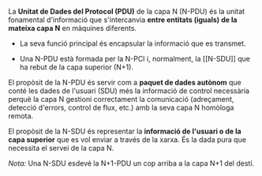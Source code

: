 La **Unitat de Dades del Protocol (PDU)** de la capa N (N-PDU) és la unitat fonamental d'informació que s'intercanvia **entre entitats (iguals) de la mateixa capa N** en màquines diferents.

- La seva funció principal és encapsular la informació que es transmet. 

- Una N-PDU està formada per la N-PCI i, normalment, la [[N-SDU]] que ha rebut de la capa superior (N+1).


El propòsit de la N-PDU és servir com a **paquet de dades autònom** que conté les dades de l'usuari (SDU) més la informació de control necessària perquè la capa N gestioni correctament la comunicació (adreçament, detecció d'errors, control de flux, etc.) amb la seva capa N homòloga remota.


El propòsit de la N-SDU és representar la **informació de l'usuari o de la capa superior** que es vol enviar a través de la xarxa. És la dada pura que necessita el servei de la capa N.

_Nota:_ Una N-SDU esdevé la N+1-PDU un cop arriba a la capa N+1 del destí.